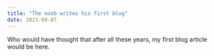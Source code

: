 ```yaml
---
title: "The noob writes his first blog"
date: 2023-09-07
---
```


Who would have thought that after all these years, my first blog article would be here.
